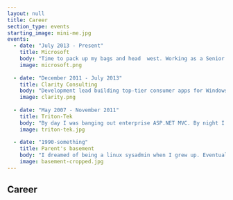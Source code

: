 ```yaml
---
layout: null
title: Career
section_type: events
starting_image: mini-me.jpg
events:
  - date: "July 2013 - Present"
    title: Microsoft
    body: "Time to pack up my bags and head  west. Working as a Senior Program Manager on the Windows Developer Platform."
    image: microsoft.png
      
  - date: "December 2011 - July 2013"
    title: Clarity Consulting
    body: "Development lead building top-tier consumer apps for Windows Phone. "
    image: clarity.png
      
  - date: "May 2007 - November 2011"
    title: Triton-Tek
    body: "By day I was banging out enterprise ASP.NET MVC. By night I started this blog, got into speaking, and eventually got hooked on to consumer apps and Windows Phone development."
    image: triton-tek.jpg
      
  - date: "1990-something"
    title: Parent's basement
    body: "I dreamed of being a linux sysadmin when I grew up. Eventually started a web hosting company and all the scripting I was doing made me realize how amazing programming can be."
    image: basement-cropped.jpg
---
```

## Career

